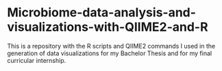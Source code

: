 # Microbiome-data-analysis-and-visualizations-with-QIIME2-and-R
This is a repository with the R scripts and QIIME2 commands I used in the generation of data visualizations for my Bachelor Thesis and for my final curricular internship.
